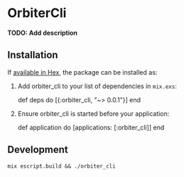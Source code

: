 # OrbiterCli

**TODO: Add description**

## Installation

If [available in Hex](https://hex.pm/docs/publish), the package can be installed as:

  1. Add orbiter_cli to your list of dependencies in `mix.exs`:

        def deps do
          [{:orbiter_cli, "~> 0.0.1"}]
        end

  2. Ensure orbiter_cli is started before your application:

        def application do
          [applications: [:orbiter_cli]]
        end


## Development

    mix escript.build && ./orbiter_cli
